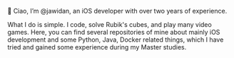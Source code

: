 👋 Ciao, I’m @jawidan, an iOS developer with over two years of experience.

What I do is simple. I code, solve Rubik's cubes, and play many video games.
Here, you can find several repositories of mine about mainly iOS development and some Python, Java, Docker related things, which 
I have tried and gained some experience during my Master studies. 


<!---
jawidan/jawidan is a ✨ special ✨ repository because its `README.md` (this file) appears on your GitHub profile.
You can click the Preview link to take a look at your changes.
--->
